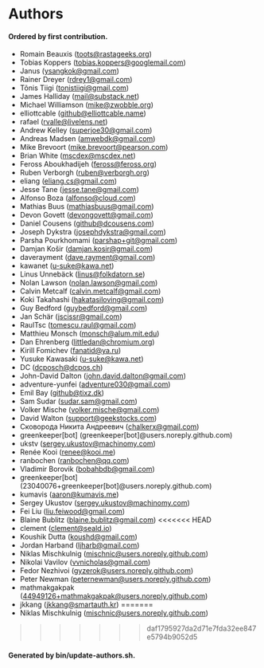 # Authors

#### Ordered by first contribution.

- Romain Beauxis (toots@rastageeks.org)
- Tobias Koppers (tobias.koppers@googlemail.com)
- Janus (ysangkok@gmail.com)
- Rainer Dreyer (rdrey1@gmail.com)
- Tõnis Tiigi (tonistiigi@gmail.com)
- James Halliday (mail@substack.net)
- Michael Williamson (mike@zwobble.org)
- elliottcable (github@elliottcable.name)
- rafael (rvalle@livelens.net)
- Andrew Kelley (superjoe30@gmail.com)
- Andreas Madsen (amwebdk@gmail.com)
- Mike Brevoort (mike.brevoort@pearson.com)
- Brian White (mscdex@mscdex.net)
- Feross Aboukhadijeh (feross@feross.org)
- Ruben Verborgh (ruben@verborgh.org)
- eliang (eliang.cs@gmail.com)
- Jesse Tane (jesse.tane@gmail.com)
- Alfonso Boza (alfonso@cloud.com)
- Mathias Buus (mathiasbuus@gmail.com)
- Devon Govett (devongovett@gmail.com)
- Daniel Cousens (github@dcousens.com)
- Joseph Dykstra (josephdykstra@gmail.com)
- Parsha Pourkhomami (parshap+git@gmail.com)
- Damjan Košir (damjan.kosir@gmail.com)
- daverayment (dave.rayment@gmail.com)
- kawanet (u-suke@kawa.net)
- Linus Unnebäck (linus@folkdatorn.se)
- Nolan Lawson (nolan.lawson@gmail.com)
- Calvin Metcalf (calvin.metcalf@gmail.com)
- Koki Takahashi (hakatasiloving@gmail.com)
- Guy Bedford (guybedford@gmail.com)
- Jan Schär (jscissr@gmail.com)
- RaulTsc (tomescu.raul@gmail.com)
- Matthieu Monsch (monsch@alum.mit.edu)
- Dan Ehrenberg (littledan@chromium.org)
- Kirill Fomichev (fanatid@ya.ru)
- Yusuke Kawasaki (u-suke@kawa.net)
- DC (dcposch@dcpos.ch)
- John-David Dalton (john.david.dalton@gmail.com)
- adventure-yunfei (adventure030@gmail.com)
- Emil Bay (github@tixz.dk)
- Sam Sudar (sudar.sam@gmail.com)
- Volker Mische (volker.mische@gmail.com)
- David Walton (support@geekstocks.com)
- Сковорода Никита Андреевич (chalkerx@gmail.com)
- greenkeeper[bot] (greenkeeper[bot]@users.noreply.github.com)
- ukstv (sergey.ukustov@machinomy.com)
- Renée Kooi (renee@kooi.me)
- ranbochen (ranbochen@qq.com)
- Vladimir Borovik (bobahbdb@gmail.com)
- greenkeeper[bot] (23040076+greenkeeper[bot]@users.noreply.github.com)
- kumavis (aaron@kumavis.me)
- Sergey Ukustov (sergey.ukustov@machinomy.com)
- Fei Liu (liu.feiwood@gmail.com)
- Blaine Bublitz (blaine.bublitz@gmail.com)
<<<<<<< HEAD
- clement (clement@seald.io)
- Koushik Dutta (koushd@gmail.com)
- Jordan Harband (ljharb@gmail.com)
- Niklas Mischkulnig (mischnic@users.noreply.github.com)
- Nikolai Vavilov (vvnicholas@gmail.com)
- Fedor Nezhivoi (gyzerok@users.noreply.github.com)
- Peter Newman (peternewman@users.noreply.github.com)
- mathmakgakpak (44949126+mathmakgakpak@users.noreply.github.com)
- jkkang (jkkang@smartauth.kr)
=======
- Niklas Mischkulnig (mischnic@users.noreply.github.com)
>>>>>>> daf1795927da2d71e7fda32ee847e5794b9052d5

#### Generated by bin/update-authors.sh.
